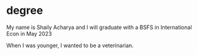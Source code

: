 # degree

My name is Shaily Acharya and I will graduate with a BSFS in International Econ in May 2023

When I was younger, I wanted to be a veterinarian.